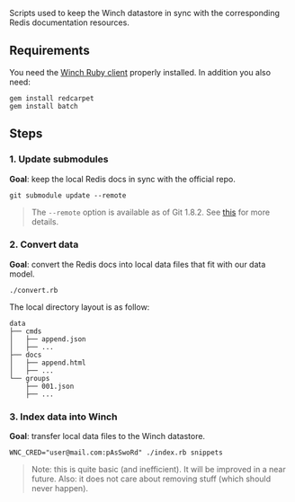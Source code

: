 Scripts used to keep the Winch datastore in sync with the corresponding
Redis documentation resources.

## Requirements

You need the
[Winch Ruby client](https://winch.io/documentation/api/tutorial/#ruby-client)
properly installed. In addition you also need:

```shell
gem install redcarpet
gem install batch
```

## Steps

### 1. Update submodules

**Goal**: keep the local Redis docs in sync with the official repo.

```shell
git submodule update --remote
```

> The `--remote` option is available as of Git 1.8.2. See
[this](http://www.vogella.com/articles/Git/article.html#submodules_trackbranch)
for more details.

### 2. Convert data

**Goal**: convert the Redis docs into local data files that fit with our data model.

```shell
./convert.rb
```

The local directory layout is as follow:

```
data
├── cmds
│   ├── append.json
│   ├── ...
├── docs
│   ├── append.html
│   ├── ...
└── groups
    ├── 001.json
    ├── ...
```

### 3. Index data into Winch

**Goal**: transfer local data files to the Winch datastore.

```
WNC_CRED="user@mail.com:pAsSwoRd" ./index.rb snippets
```

> Note: this is quite basic (and inefficient). It will be improved in a near
future. Also: it does not care about removing stuff (which should never happen).
